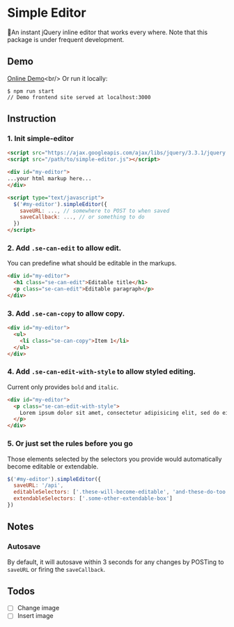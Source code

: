 # Simple Editor
🚀An instant jQuery inline editor that works every where.
Note that this package is under frequent development.

## Demo
[Online Demo]('https://chiunhau.github.io/simple-editor/demo/')<br/>
Or run it locally:
```shell
$ npm run start
// Demo frontend site served at localhost:3000

```
## Instruction
### 1. Init simple-editor
```html
<script src="https://ajax.googleapis.com/ajax/libs/jquery/3.3.1/jquery.min.js"></script>
<script src="/path/to/simple-editor.js"></script>

<div id="my-editor">
...your html markup here...
</div>

<script type="text/javascript">
  $('#my-editor').simpleEditor({
    saveURL: ..., // somewhere to POST to when saved
    saveCallback: ..., // or something to do
  })
</script>
```

### 2. Add `.se-can-edit` to allow edit.
You can predefine what should be editable in the markups.
```html
<div id="my-editor">
  <h1 class="se-can-edit">Editable title</h1>
  <p class="se-can-edit">Editable paragraph</p>
</div>
```

### 3. Add `.se-can-copy` to allow copy.
```html
<div id="my-editor">
  <ul>
    <li class="se-can-copy">Item 1</li>
  </ul>
</div>
```

### 4. Add `.se-can-edit-with-style` to allow styled editing.
Current only provides `bold` and `italic`.
```html
<div id="my-editor">
  <p class="se-can-edit-with-style">
    Lorem ipsum dolor sit amet, consectetur adipisicing elit, sed do eiusmod tempor incididunt ut labore et dolore magna aliqua.
  </p>
</div>
```

### 5. Or just set the rules before you go
Those elements selected by the selectors you provide would automatically become editable or extendable.
```js
$('#my-editor').simpleEditor({
  saveURL: '/api',
  editableSelectors: ['.these-will-become-editable', 'and-these-do-too'],
  extendableSelectors: ['.some-other-extendable-box']
})
```

## Notes
### Autosave
By default, it will autosave within 3 seconds for any changes by POSTing to `saveURL` or firing the `saveCallback`.

## Todos
- [ ] Change image
- [ ] Insert image
